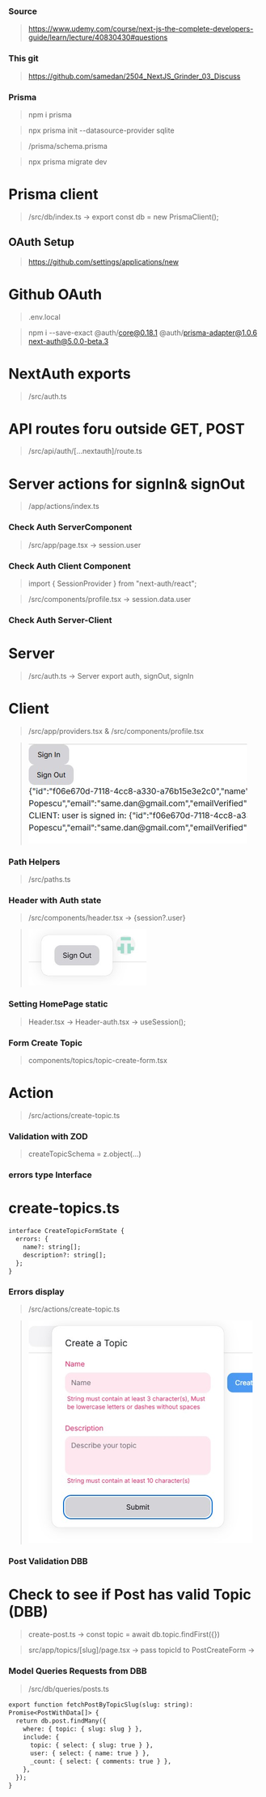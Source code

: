 ### Source

> https://www.udemy.com/course/next-js-the-complete-developers-guide/learn/lecture/40830430#questions

### This git

> https://github.com/samedan/2504_NextJS_Grinder_03_Discuss

### Prisma

> npm i prisma

> npx prisma init --datasource-provider sqlite

> /prisma/schema.prisma

> npx prisma migrate dev

# Prisma client

> /src/db/index.ts -> export const db = new PrismaClient();

## OAuth Setup

> https://github.com/settings/applications/new

# Github OAuth

> .env.local

> npm i --save-exact @auth/core@0.18.1 @auth/prisma-adapter@1.0.6 next-auth@5.0.0-beta.3

# NextAuth exports

> /src/auth.ts

# API routes foru outside GET, POST

> /src/api/auth/[...nextauth]/route.ts

# Server actions for signIn& signOut

> /app/actions/index.ts

### Check Auth ServerComponent

> /src/app/page.tsx -> session.user

### Check Auth Client Component

> import { SessionProvider } from "next-auth/react";

> /src/components/profile.tsx -> session.data.user

### Check Auth Server-Client

# Server

> /src/auth.ts -> Server export auth, signOut, signIn

# Client

> /src/app/providers.tsx & /src/components/profile.tsx

> ![Auth Status](https://github.com/samedan/2504_NextJS_Grinder_03_Discuss/blob/main/_printscreens/02printscreen.jpg)

### Path Helpers

> /src/paths.ts

### Header with Auth state

> /src/components/header.tsx -> {session?.user}

> ![AuthHeader](https://github.com/samedan/2504_NextJS_Grinder_03_Discuss/blob/main/_printscreens/03printscreen.jpg)

### Setting HomePage static

> Header.tsx -> Header-auth.tsx -> useSession();

### Form Create Topic

> components/topics/topic-create-form.tsx

# Action

> /src/actions/create-topic.ts

### Validation with ZOD

> createTopicSchema = z.object(...)

### errors type Interface

# create-topics.ts

```
interface CreateTopicFormState {
  errors: {
    name?: string[];
    description?: string[];
  };
}
```

### Errors display

> /src/actions/create-topic.ts

> ![Errors](https://github.com/samedan/2504_NextJS_Grinder_03_Discuss/blob/main/_printscreens/04printscreen.jpg)

### Post Validation DBB

# Check to see if Post has valid Topic (DBB)

> create-post.ts -> const topic = await db.topic.findFirst({})

> src/app/topics/[slug]/page.tsx -> pass topicId to PostCreateForm -> <PostCreateForm slug={slug} />

### Model Queries Requests from DBB

> /src/db/queries/posts.ts

```
export function fetchPostByTopicSlug(slug: string): Promise<PostWithData[]> {
  return db.post.findMany({
    where: { topic: { slug: slug } },
    include: {
      topic: { select: { slug: true } },
      user: { select: { name: true } },
      _count: { select: { comments: true } },
    },
  });
}
```
